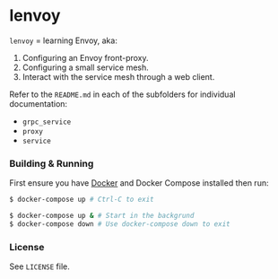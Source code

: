 # lenvoy

`lenvoy` = learning Envoy, aka:

1. Configuring an Envoy front-proxy.
2. Configuring a small service mesh.
3. Interact with the service mesh through a web client.

Refer to the `README.md` in each of the subfolders for individual documentation:

* `grpc_service`
* `proxy`
* `service`

### Building & Running

First ensure you have [Docker](https://www.docker.com/) and Docker Compose installed then run:

```sh
$ docker-compose up # Ctrl-C to exit

$ docker-compose up & # Start in the backgrund
$ docker-compose down # Use docker-compose down to exit
```

### License

See `LICENSE` file.
